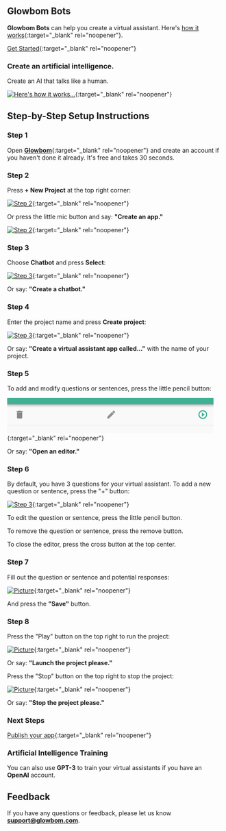 ## Glowbom Bots

**Glowbom Bots** can help you create a virtual assistant. Here's [how it works](https://www.youtube.com/watch?v=ejz8TByCleg){:target="_blank" rel="noopener"}.

[Get Started](https://glowbom.com/bots.html){:target="_blank" rel="noopener"}

### Create an artificial intelligence.

Create an AI that talks like a human.

[![Here's how it works...](https://user-images.githubusercontent.com/2455891/100971426-1c83db00-34f4-11eb-86f5-98234d66c110.png)](https://glowbom.com/){:target="_blank" rel="noopener"}

## Step-by-Step Setup Instructions

### Step 1

Open [**Glowbom**](https://glowbom.com/chat/){:target="_blank" rel="noopener"} and create an account if you haven't done it already. It's free and takes 30 seconds.

### Step 2

Press **+ New Project** at the top right corner:

[![Step 2](https://user-images.githubusercontent.com/2455891/97621818-0c567880-19e9-11eb-93ba-6a8d9944c7b8.png)](https://glowbom.com/){:target="_blank" rel="noopener"}

Or press the little mic button and say: **"Create an app."**

[![Step 2](https://user-images.githubusercontent.com/2455891/97621819-0cef0f00-19e9-11eb-984a-41e89a44490f.png)](https://glowbom.com/){:target="_blank" rel="noopener"}

### Step 3

Choose **Chatbot** and press **Select**:

[![Step 3](https://user-images.githubusercontent.com/2455891/100971499-4937f280-34f4-11eb-8e25-9781a92bd345.png)](https://glowbom.com/){:target="_blank" rel="noopener"}

Or say: **"Create a chatbot."**

### Step 4

Enter the project name and press **Create project**:

[![Step 3](https://user-images.githubusercontent.com/2455891/97621821-0cef0f00-19e9-11eb-8e87-83d8e0976cf0.png)](https://glowbom.com/){:target="_blank" rel="noopener"}

Or say: **"Create a virtual assistant app called..."** with the name of your project.

### Step 5

To add and modify questions or sentences, press the little pencil button:

[![Step 3](https://raw.githubusercontent.com/Glowbom/Glowbom/master/tutorials/quiz/img/qstep5.png)](https://glowbom.com/){:target="_blank" rel="noopener"}

Or say: **"Open an editor."**

### Step 6

By default, you have 3 questions for your virtual assistant. To add a new question or sentence, press the "+" button:

[![Step 3](https://user-images.githubusercontent.com/2455891/100971711-ac298980-34f4-11eb-8c49-627c7acac903.png)](https://glowbom.com/){:target="_blank" rel="noopener"}

To edit the question or sentence, press the little pencil button.

To remove the question or sentence, press the remove button.

To close the editor, press the cross button at the top center.

### Step 7

Fill out the question or sentence and potential responses:

[![Picture](https://user-images.githubusercontent.com/2455891/100971877-00cd0480-34f5-11eb-95b2-d6ecc591c4aa.png)](https://glowbom.com/){:target="_blank" rel="noopener"}

And press the **"Save"** button.

### Step 8

Press the "Play" button on the top right to run the project:

[![Picture](https://user-images.githubusercontent.com/2455891/97621829-0eb8d280-19e9-11eb-9a0b-c3df20755125.png)](https://glowbom.com/){:target="_blank" rel="noopener"}

Or say: **"Launch the project please."**

Press the "Stop" button on the top right to stop the project:

[![Picture](https://user-images.githubusercontent.com/2455891/100972097-6b7e4000-34f5-11eb-994e-59957e05eb82.png)](https://glowbom.com/){:target="_blank" rel="noopener"}

Or say: **"Stop the project please."**

### Next Steps

[Publish your app](https://glowbom.github.io/Glowbom/Publish){:target="_blank" rel="noopener"}

### Artificial Intelligence Training

You can also use **GPT-3** to train your virtual assistants if you have an **OpenAI** account.

## Feedback

If you have any questions or feedback, please let us know **support@glowbom.com**.
